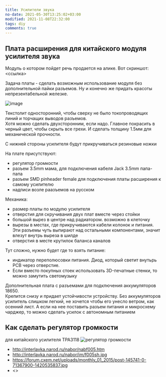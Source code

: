 ```yaml
---
title: Усилители звука
no-date: 2021-05-30T13:25:02+03:00
modified: 2021-11-08T22:32:00
tags: diy
comments: true
---
```


## Плата расширения для китайского модуля усилителя звука

Модуль о котором пойдет речь продается на алике. Вот скриншот: <ссылка>

Задача платы - сделать возможным использование модуля без дополнительной пайки разъемов. Ну и конечно же придать красоты непрезентабельной железке.

![image](https://user-images.githubusercontent.com/17731587/140838596-7767b876-aace-4713-b4f5-fe72e6ea8a95.png)


Текстолит односторонний, чтобы сверху не было токопроводящих линий и торчащих выводов разъемов.  
Хотя можно сделать двухсторонним, если надо. Главное покрасить в черный цвет, чтобы скрыть все грехи. И сделать толщину 1.5мм для механической прочности.

С нижней стороны усилителя будут прикручиваться резиновые ножки

На плате присутствуют: 
- регулятор громкости
- разъем 3.5mm мама, для подключения кабеля Jack 3.5mm папа-папа
- разъем SMD pinheader female для подключения платы расширения к самому усилителю
- надписи возле раазъемов на русском

Механика:
- размер платы по модулю усилителя
- отверстия для скручивания двух плат вместе через стойки
- большой вырез в центре над радиатором. возможно в клеточку
- вырезы в местах, где прикручиваются кабели колонок и питания. Эти разъемы чуть выпирают над остальными компонентами, значит влезут внутрь выреза в шилде
- отверстия в месте крутилок баланса каналов

Тут сложно, нужно будет где то взять питание:
- индикатор переполюсовки питания. Диод, который светит внутьрь PCB через отверстие. 
- Если вместо покупных стоек использовать 3D-печатные стенки, то можно замутить светомузыку


Дополнительная плата с разъемами для подключения аккумуляторов 18650.  
Крепится снизу и придает устойчивости устройству. Без аккумуляторов усилитель слишком легкий, не хочется чтобы его унесло ветром, как осенний лист.
А если на нее поставить разъем питания и микросхему чарджер, то можно сделать усилок с автономным питанием

## Как сделать регулятор громкости

для китайского усилителя TPA3118
![регулятор громкости](https://user-images.githubusercontent.com/17731587/181825096-0ad08e9d-882a-4bfa-96ed-a094b2297dc1.jpg)


* <http://interlavka.narod.ru/nabor/nabf005.htm>
* <http://interlavka.narod.ru/nabor/im/f005sh.jpg>
* <https://forum.cxem.net/uploads/monthly_01_2015/post-145741-0-71367900-1420535837.jpg>
* <>

